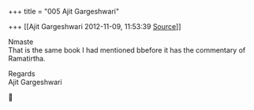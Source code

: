 +++
title = "005 Ajit Gargeshwari"

+++
[[Ajit Gargeshwari	2012-11-09, 11:53:39 [Source](https://groups.google.com/g/bvparishat/c/Nbv5X9PFEsc)]]



Nmaste  
That is the same book I had mentioned bbefore it has the commentary of Ramatirtha.  
  
Regards  
Ajit Gargeshwari  



